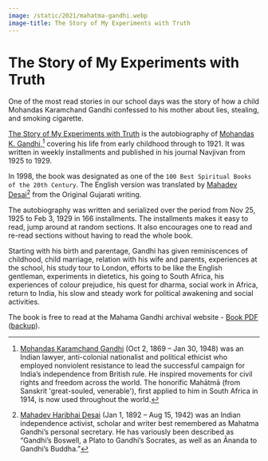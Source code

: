 ```yaml
---
image: /static/2021/mahatma-gandhi.webp
image-title: The Story of My Experiments with Truth
---
```


# The Story of My Experiments with Truth

One of the most read stories in our school days was the story of how a child Mohandas Karamchand Gandhi confessed to his mother about lies, stealing, and smoking cigarette. 

[The Story of My Experiments with Truth](https://en.wikipedia.org/wiki/The_Story_of_My_Experiments_with_Truth) is the autobiography of [Mohandas K. Gandhi](https://en.wikipedia.org/wiki/Mahatma_Gandhi),[^Gandhi] covering his life from early childhood through to 1921. It was written in weekly installments and published in his journal Navjivan from 1925 to 1929.

In 1998, the book was designated as one of the `100 Best Spiritual Books of the 20th Century`. The English version was translated by [Mahadev Desai](https://en.wikipedia.org/wiki/Mahadev_Desai)[^MahadevDesai] from the Original Gujarati writing.

The autobiography was written and serialized over the period from Nov 25, 1925 to Feb 3, 1929 in 166 installments. The installments makes it easy to read, jump around at random sections. It also encourages one to read and re-read sections without having to read the whole book.

Starting with his birth and parentage, Gandhi has given reminiscences of childhood, child marriage, relation with his wife and parents, experiences at the school, his study tour to London, efforts to be like the English gentleman, experiments in dietetics, his going to South Africa, his experiences of colour prejudice, his quest for dharma, social work in Africa, return to India, his slow and steady work for political awakening and social activities.

The book is free to read at the Mahama Gandhi archival website - [Book PDF](https://www.mkgandhi.org/ebks/An-Autobiography.pdf) ([backup](https://cdn.oinam.com/pdf/book-mahatma-gandhi-the-story-of-my-experiments-with-truth.pdf)).


[^Gandhi]: [Mohandas Karamchand Gandhi](https://en.wikipedia.org/wiki/Mahatma_Gandhi) (Oct 2, 1869 – Jan 30, 1948) was an Indian lawyer, anti-colonial nationalist and political ethicist who employed nonviolent resistance to lead the successful campaign for India’s independence from British rule. He inspired movements for civil rights and freedom across the world. The honorific Mahātmā (from Sanskrit 'great-souled, venerable'), first applied to him in South Africa in 1914, is now used throughout the world.
[^MahadevDesai]: [Mahadev Haribhai Desai](https://en.wikipedia.org/wiki/Mahadev_Desai) (Jan 1, 1892 – Aug 15, 1942) was an Indian independence activist, scholar and writer best remembered as Mahatma Gandhi’s personal secretary. He has variously been described as “Gandhi’s Boswell, a Plato to Gandhi’s Socrates, as well as an Ānanda to Gandhi’s Buddha.”
